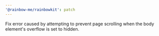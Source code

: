 ```yaml
---
'@rainbow-me/rainbowkit': patch
---
```


Fix error caused by attempting to prevent page scrolling when the body element's overflow is set to hidden.
